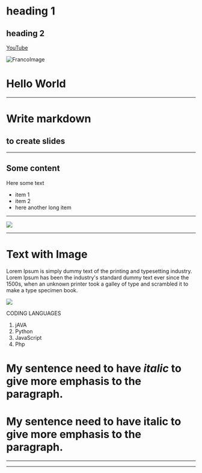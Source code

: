 <!--Headings-->
# heading 1

## heading 2

<!--links-->

[YouTube](https://www.youtube.com/)

![FrancoImage](https://avatars.githubusercontent.com/u/87659308?v=4)

# Hello World

---

# Write markdown

## to create slides

---

## Some content

Here some text

- item 1
- item 2
- here another long item

---

![](https://images.unsplash.com/photo-1498855926480-d98e83099315?auto=format&fit=crop&w=900&q=70)

---

# Text with Image

Lorem Ipsum is simply dummy text of the printing and typesetting industry. Lorem Ipsum has been the industry's standard dummy text ever since the 1500s, when an unknown printer took a galley of type and scrambled it to make a type specimen book.

![](https://images.unsplash.com/photo-1498855926480-d98e83099315?auto=format&fit=crop&w=900&q=70)

<!--Ordered list-->

CODING LANGUAGES

1. jAVA
1. Python
1. JavaScript
1. Php

<!--italics-->
# My sentence need to have *italic* to give more emphasis to the paragraph.

<!--bold-->
# My sentence need to have **italic** to give more emphasis to the paragraph.

<!--horizontal line-->

___________
___

